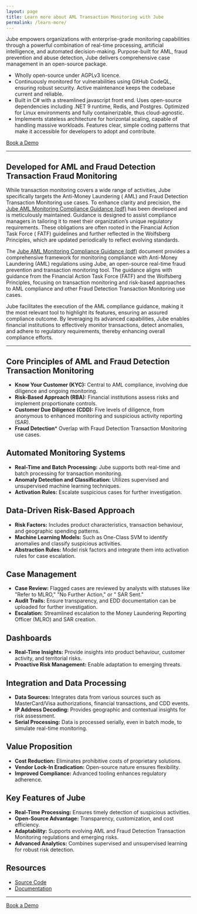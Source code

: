 ```yaml
---
layout: page
title: Learn more about AML Transaction Monitoring with Jube
permalink: /learn-more/
---
```


Jube empowers organizations with enterprise-grade monitoring capabilities through a powerful combination of real-time
processing, artificial intelligence, and automated decision-making. Purpose-built for AML, fraud prevention and abuse
detection, Jube delivers comprehensive case management in an open-source package.

* Wholly open-source under AGPLv3 licence.
* Continuously monitored for vulnerabilities using GitHub CodeQL, ensuring robust security. Active maintenance keeps the
  codebase current and reliable.
* Built in C# with a streamlined javascript front end. Uses open-source dependencies including .NET 9 runtime, Redis,
  and Postgres. Optimized for Linux environments and fully containerizable, thus cloud-agnostic.
* Implements stateless architecture for horizontal scaling, capable of handling massive workloads. Features clear,
  simple coding patterns that make it accessible for developers to adopt and contribute.

<div class="hero__subscribe">
  <a href="/contact" class="button button--primary section-button">Book a Demo</a>
</div>

--- 

## Developed for AML and Fraud Detection Transaction Fraud Monitoring

While transaction monitoring covers a wide range of activities, Jube specifically targets the Anti-Money Laundering (
AML) and Fraud Detection Transaction Monitoring use cases. To enhance clarity and precision,
the [Jube AML Monitoring Compliance Guidance (pdf)](https://jube.io/JubeAMLMonitoringComplianceGuidance.pdf) has been
developed and is
meticulously maintained. Guidance is designed to assist compliance managers in tailoring it to meet their
organization’s unique regulatory requirements. These obligations are often rooted in the Financial Action Task Force (
FATF) guidelines and further reflected in the Wolfsberg Principles, which are updated periodically to reflect evolving
standards.

The [Jube AML Monitoring Compliance Guidance (pdf)](https://jube.io/JubeAMLMonitoringComplianceGuidance.pdf) document
provides a comprehensive framework for
monitoring
compliance with Anti-Money Laundering (AML) regulations using Jube, an open-source real-time fraud prevention and
transaction
monitoring tool. The guidance aligns with guidance from the
Financial Action Task Force (FATF) and the Wolfsberg Principles, focusing on transaction monitoring and risk-based
approaches to AML compliance and other Fraud Detection Transaction Monitoring use cases.

Jube facilitates the execution of the AML compliance guidance, making it the most relevant tool to highlight its
features, ensuring an assured compliance outcome. By leveraging its advanced capabilities, Jube enables financial
institutions to effectively monitor transactions, detect anomalies, and adhere to regulatory requirements, thereby
enhancing overall compliance efforts.

---

## **Core Principles of AML and Fraud Detection Transaction Monitoring**

- **Know Your Customer (KYC):** Central to AML compliance, involving due diligence and ongoing monitoring.
- **Risk-Based Approach (RBA):** Financial institutions assess risks and implement proportionate controls.
- **Customer Due Diligence (CDD):** Five levels of diligence, from anonymous to enhanced monitoring and suspicious
  activity reporting (SAR).
- **Fraud Detection*** Overlap with Fraud Detection Transaction Monitoring use cases.

## **Automated Monitoring Systems**

- **Real-Time and Batch Processing:** Jube supports both real-time and batch processing for transaction monitoring.
- **Anomaly Detection and Classification:** Utilizes supervised and unsupervised machine learning techniques.
- **Activation Rules:** Escalate suspicious cases for further investigation.

## **Data-Driven Risk-Based Approach**

- **Risk Factors:** Includes product characteristics, transaction behaviour, and geographic spending patterns.
- **Machine Learning Models:** Such as One-Class SVM to identify anomalies and classify suspicious activities.
- **Abstraction Rules:** Model risk factors and integrate them into activation rules for case escalation.

## **Case Management**

- **Case Review:** Flagged cases are reviewed by analysts with statuses like "Refer to MLRO," "No Further Action," or "
  SAR Sent."
- **Audit Trails:** Ensure transparency, and EDD documentation can be uploaded for further investigation.
- **Escalation:** Streamlined escalation to the Money Laundering Reporting Officer (MLRO) and SAR creation.

## **Dashboards**

- **Real-Time Insights:** Provide insights into product behaviour, customer activity, and territorial risks.
- **Proactive Risk Management:** Enable adaptation to emerging threats.

## **Integration and Data Processing**

- **Data Sources:** Integrates data from various sources such as MasterCard/Visa authorizations, financial transactions,
  and CDD events.
- **IP Address Decoding:** Provides geographic and contextual insights for risk assessment.
- **Serial Processing:** Data is processed serially, even in batch mode, to simulate real-time monitoring.

## **Value Proposition**

- **Cost Reduction:** Eliminates prohibitive costs of proprietary solutions.
- **Vendor Lock-In Eradication:** Open-source nature ensures flexibility.
- **Improved Compliance:** Advanced tooling enhances regulatory adherence.

## **Key Features of Jube**

- **Real-Time Processing:** Ensures timely detection of suspicious activities.
- **Open-Source Advantage:** Transparency, customization, and cost efficiency.
- **Adaptability:** Supports evolving AML and Fraud Detection Transaction Monitoring regulations and emerging risks.
- **Advanced Analytics:** Combines supervised and unsupervised learning for robust risk detection.

## **Resources**

* [Source Code](https://github.com/jube-home/aml-fraud-transaction-monitoring)
* [Documentation](https://jube-home.github.io/aml-fraud-transaction-monitoring/)

---

<div class="hero__subscribe">
  <a href="/contact" class="button button--primary section-button">Book a Demo</a>
</div>